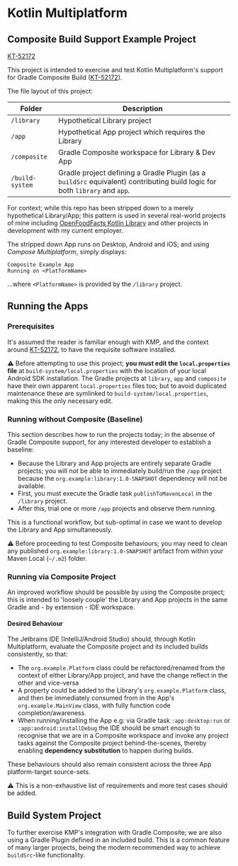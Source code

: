 # Kotlin Multiplatform 
## Composite Build Support Example Project

[KT-52172](https://youtrack.jetbrains.com/issue/KT-52172/Multiplatform-Support-composite-builds)

This project is intended to exercise and test Kotlin Multiplatform's support for Gradle Composite Build ([KT-52172](https://youtrack.jetbrains.com/issue/KT-52172/Multiplatform-Support-composite-builds)).

The file layout of this project:

| Folder                          | Description                                      |
| ------------------------------- | ------------------------------------------------ |
| `/library`         | Hypothetical Library project      |
| `/app` | Hypothetical App project which requires the Library |
| `/composite`      | Gradle Composite workspace for Library & Dev App |
| `/build-system` | Gradle project defining a Gradle Plugin (as a `buildSrc` equivalent) contributing build logic for both `library` and `app`. |

For context; while this repo has been stripped down to a merely hypothetical Library/App; this pattern is used in several  real-world projects of mine including [OpenFoodFacts Kotlin Library](https://github.com/openfoodfacts/openfoodfacts-kotlin) and other projects in development with my current employer.

The stripped down App runs on Desktop, Android and iOS; and using *Compose Multiplatform*, simply displays:

```
Composite Example App
Running on <PlatformName>
```

...where `<PlatformName>` is provided by the `/library` project.

## Running the Apps

### Prerequisites

It's assumed the reader is familiar enough with KMP, and the context around [KT-52172](https://youtrack.jetbrains.com/issue/KT-52172/Multiplatform-Support-composite-builds), to have the requisite software installed.

:warning: Before attempting to use this project; **you must edit the `local.properties` file** at `build-system/local.properties` with the location of your local Android SDK installation.  The Gradle projects at `library`, `app` and `composite` have their own apparent `local.properties` files too; but to avoid duplicated maintenance these are symlinked to `build-system/local.properties`, making this the only necessary edit.

### Running without Composite (Baseline)

This section describes how to run the projects today; in the absense of Gradle Composite support, for any interested developer to establish a baseline:

- Because the Library and App projects are entirely separate Gradle projects; you will not be able to immediately build/run the `/app` project because the `org.example:library:1.0-SNAPSHOT` dependency will not be available.
- First, you must execute the Gradle task `publishToMavenLocal` in the `/library` project.
- After this, trial one or more `/app` projects and observe them running.

This is a functional workflow, but sub-optimal in case we want to develop the Library and App simultaneously.

:warning: Before proceeding to test Composite behaviours; you may need to clean any published `org.example:library:1.0-SNAPSHOT` artifact from within your Maven Local (`~/.m2`) folder.

### Running via Composite Project

An improved workflow should be possible by using the Composite project; this is intended to 'loosely couple' the Library and App projects in the same Gradle and - by extension - IDE workspace.

#### Desired Behaviour

The Jetbrains IDE (IntelliJ/Android Studio) should, through Kotlin Multiplatform, evaluate the Composite project and its included builds consistently, so that:

- The `org.example.Platform` class could be refactored/renamed from the context of either Library/App project, and have the change reflect in the other and vice-versa
- A property could be added to the Library's `org.example.Platform` class, and then be immediately consumed from in the App's `org.example.MainView` class, with fully function code completion/awareness.
- When running/installing the App e.g: via Gradle task `:app:desktop:run` or `:app:android:installDebug` the IDE should be smart enough to recognise that we are in a Composite workspace and invoke any project tasks against  the Composite project behind-the-scenes, thereby enabling **dependency substitution** to happen during builds.

These behaviours should also remain consistent across the three App platform-target source-sets.

:warning: This is a non-exhaustive list of requirements and more test cases should be added.

## Build System Project

To further exercise KMP's integration with Gradle Composite; we are also using a Gradle Plugin defined in an included build. This is a common feature of many larger projects, being the modern recommended way to achieve `buildSrc`-like functionality.


